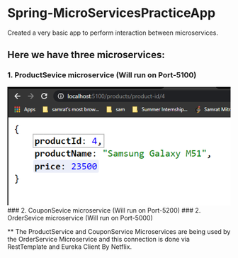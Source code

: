 # Spring-MicroServicesPracticeApp
Created a very basic app to perform interaction between microservices.

## Here we have three microservices:
### 1. ProductSevice microservice (Will run on Port-5100)
<img src="https://github.com/lionelsamrat10/Spring-MicroServicesPracticeApp/blob/main/Screenshots/productservice.png">
### 2. CouponSevice microservice (Will run on Port-5200)
### 2. OrderSevice microservice (Will run on Port-5000)

<p>
   ** The ProductService and CouponService Microservices are being used by the OrderService Microservice and this connection is done via RestTemplate and Eureka Client By Netflix.
</p>
